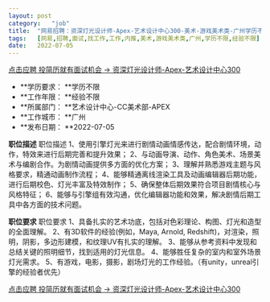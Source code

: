 ```yaml
---
layout:	post
category:	"job"
title:	"网易招聘：资深灯光设计师-Apex-艺术设计中心300-美术-游戏美术类-广州学历不限经验不限"
tags:	[网易,招聘,面试,找工作,工作,内推,美术,游戏美术类,广州,学历不限,经验不限]
date:	2022-07-05
---
```


[点击应聘 投简历就有面试机会 -> 资深灯光设计师-Apex-艺术设计中心300](http://mobile.bole.netease.com/bole/boleDetail?id=40037&employeeId=346f03c3cda5f04c&key=all)



- **学历要求： **学历不限
- **工作年限： **经验不限
- **所属部门： **艺术设计中心-CC美术部-APEX
- **工作城市： **广州
- **发布日期： **2022-07-05



**职位描述**
职位描述
1、使用引擎灯光来进行剧情动画情感传达，配合剧情环境，动作，特效来进行后期完善和提升效果；
2、与动画导演、动作、角色美术、场景美术与编剧合作。为剧情动画提供多方面的优化方案；
3、理解并熟悉游戏主题与风格要求，精通动画制作流程；
4、能够精通离线渲染工具及动画编辑器后期功能，进行后期校色、灯光丰富及特效制作；
5、确保整体后期效果符合项目剧情核心与风格特征；
6、能够与引擎组有效沟通，优化编辑器功能和效果，解决剧情后期工具中各方面的技术问题。




**职位要求**
职位要求
1、具备扎实的艺术功底，包括对色彩理论、构图、灯光和造型的全面理解。
2、有3D软件的经验(例如，Maya, Arnold, Redshift)，对渲染，照明，阴影，多边形建模，和纹理UV有扎实的理解。
3、能够从参考资料中发现和总结关键的照明细节，找到适用的灯光信息。
4、能够胜任复杂的室内和室外场景灯光需求。
5、有游戏，电影，摄影，剧场灯光的工作经验。（有unity，unreal引擎的经验者优先）



[点击应聘 投简历就有面试机会 -> 资深灯光设计师-Apex-艺术设计中心300](http://mobile.bole.netease.com/bole/boleDetail?id=40037&employeeId=346f03c3cda5f04c&key=all)